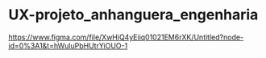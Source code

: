 # UX-projeto_anhanguera_engenharia
https://www.figma.com/file/XwHiQ4yEiiq01021EM6rXK/Untitled?node-id=0%3A1&t=hWuluPbHUtrYiOUO-1
